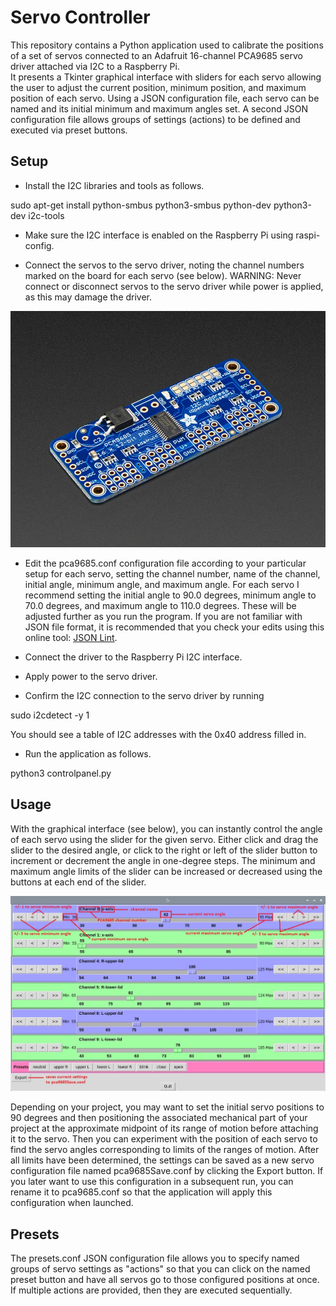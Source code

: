# Servo Controller

This repository contains a Python application used to calibrate the positions of a set of servos 
connected to an Adafruit 16-channel PCA9685 servo driver attached via I2C to a Raspberry Pi.  
It presents a Tkinter graphical interface with sliders for each servo allowing the user to adjust 
the current position, minimum position, and maximum position of each servo.  Using a JSON 
configuration file, each servo can be named and its initial minimum and maximum angles set.  A 
second JSON configuration file allows groups of settings (actions) to be defined and executed via 
preset buttons.

## Setup

* Install the I2C libraries and tools as follows.

sudo apt-get install python-smbus python3-smbus python-dev python3-dev i2c-tools

* Make sure the I2C interface is enabled on the Raspberry Pi using raspi-config.

* Connect the servos to the servo driver, noting the channel numbers marked on the board for each 
servo (see below).  WARNING: Never connect or disconnect servos to the servo driver while power 
is applied, as this may damage the driver.

![Adafruit 16-channel servo driver](adafruit-driver.jpg)

* Edit the pca9685.conf configuration file according to your particular setup for each servo, 
setting the channel number, name of the channel, initial angle, minimum angle, and maximum 
angle.  For each servo I recommend setting the initial angle to 90.0 degrees, minimum angle to 
70.0 degrees, and maximum angle to 110.0 degrees.  These will be adjusted further as you run the 
program.  If you are not familiar with JSON file format, it is recommended that you check your 
edits using this online tool: [JSON Lint](https://jsonlint.com/).

* Connect the driver to the Raspberry Pi I2C interface.

* Apply power to the servo driver.

* Confirm the I2C connection to the servo driver by running

sudo i2cdetect -y 1

You should see a table of I2C addresses with the 0x40 address filled in.

* Run the application as follows.

python3 controlpanel.py

## Usage

With the graphical interface (see below), you can instantly control the angle of each servo 
using the slider for the given servo.  Either click and drag the slider to the desired angle, 
or click to the right or left of the slider button to increment or decrement the angle in 
one-degree steps.  The minimum and maximum angle limits of the slider can be increased or 
decreased using the buttons at each end of the slider.

![Graphical Control Panel](control-panel-annotated.jpg)

Depending on your project, you may want to set the initial servo positions to 90 degrees and 
then positioning the associated mechanical part of your project at the approximate midpoint 
of its range of motion before attaching it to the servo.  Then you can experiment with the 
position of each servo to find the servo angles corresponding to limits of the ranges of 
motion.  After all limits have been determined, the settings can be saved as a new servo 
configuration file named pca9685Save.conf by clicking the Export button.  If you later want 
to use this configuration in a subsequent run, you can rename it to pca9685.conf so that 
the application will apply this configuration when launched.

## Presets

The presets.conf JSON configuration file allows you to specify named groups of servo settings 
as "actions" so that you can click on the named preset button and have all servos go to those 
configured positions at once. If multiple actions are provided, then they are executed 
sequentially.